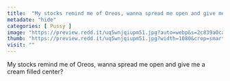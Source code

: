 ```yaml
---
title:  "My stocks remind me of Oreos, wanna spread me open and give me a cream filled center?"
metadate: "hide"
categories: [ Pussy ]
image: "https://preview.redd.it/uq5wnjqiupm51.jpg?auto=webp&s=2c839a0ca6d81888671d05c9776b677f27f9488d"
thumb: "https://preview.redd.it/uq5wnjqiupm51.jpg?width=1080&crop=smart&auto=webp&s=82ff75f9b1263c2343cdad6b06a3014bff18ac13"
visit: ""
---
```

My stocks remind me of Oreos, wanna spread me open and give me a cream filled center?
